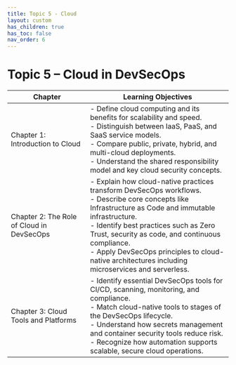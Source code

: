 ```yaml
---
title: Topic 5 - Cloud 
layout: custom
has_children: true
has_toc: false
nav_order: 6
---
```

# Topic 5 – Cloud in DevSecOps

| Chapter | Learning Objectives |
|---------|---------------------|
| Chapter 1: Introduction to Cloud | - Define cloud computing and its benefits for scalability and speed.<br>- Distinguish between IaaS, PaaS, and SaaS service models.<br>- Compare public, private, hybrid, and multi-cloud deployments.<br>- Understand the shared responsibility model and key cloud security concepts. |
| Chapter 2: The Role of Cloud in DevSecOps | - Explain how cloud-native practices transform DevSecOps workflows.<br>- Describe core concepts like Infrastructure as Code and immutable infrastructure.<br>- Identify best practices such as Zero Trust, security as code, and continuous compliance.<br>- Apply DevSecOps principles to cloud-native architectures including microservices and serverless. |
| Chapter 3: Cloud Tools and Platforms | - Identify essential DevSecOps tools for CI/CD, scanning, monitoring, and compliance.<br>- Match cloud-native tools to stages of the DevSecOps lifecycle.<br>- Understand how secrets management and container security tools reduce risk.<br>- Recognize how automation supports scalable, secure cloud operations. |
